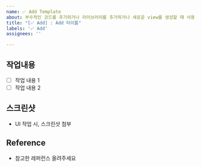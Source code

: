 ```yaml
---
name: ✅ Add Template
about: 부수적인 코드를 추가하거나 라이브러리를 추가하거나 새로운 view를 생성할 때 사용합니다.
title: "[✅ Add] : Add 타이틀"
labels: '✅ Add'
assignees: ''

---
```


## 작업내용
- [ ] 작업 내용 1
- [ ] 작업 내용 2

## 스크린샷 
- UI 작업 시, 스크린샷 첨부

## Reference
- 참고한 레퍼런스 올려주세요

